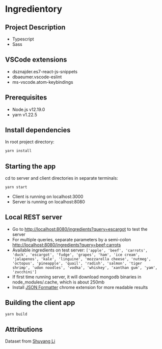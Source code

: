 # Ingredientory

## Project Description

- Typescript
- Sass

## VSCode extensions

- dsznajder.es7-react-js-snippets
- dbaeumer.vscode-eslint
- ms-vscode.atom-keybindings

## Prerequisites

- Node.js v12.19.0 
- yarn v1.22.5

## Install dependencies

In root project directory:

```sh
yarn install
```

## Starting the app

cd to server and client directories in separate terminals:

```sh
yarn start
```

- Client is running on localhost:3000
- Server is running on localhost:8080


## Local REST server
- Go to <http://localhost:8080/ingredients?query=escargot> to test the server
- For multiple queries, separate parameters by a semi-colon <http://localhost:8080/ingredients?query=beef;carrots>
- Available ingredients on test server: 
`['apple', 'beef', 'carrots', 'duck', 'escargot', 'fudge', 'grapes', 'ham', 'ice cream', 'jalapenos', 'kale', 'linguine', 'mozzarella cheese', 'nutmeg', 'octopus', 'pineapple', 'quail', 'radish', 'salmon', 'tiger shrimp', 'udon noodles', 'vodka', 'whiskey', 'xanthan gum', 'yam', 'zucchini']`
- If first time running server, it will download mongodb binaries in node_modules/.cache, which is about 250mb
- Install [JSON Formatter](https://chrome.google.com/webstore/detail/json-formatter/bcjindcccaagfpapjjmafapmmgkkhgoa) chrome extension for more readable results

## Building the client app

```sh
yarn build
```

## Attributions

Dataset from [Shuyang Li](https://www.kaggle.com/shuyangli94/food-com-recipes-and-user-interactions)